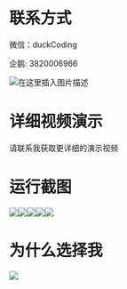 # 联系方式

微信：duckCoding

企鹅: 3820006966

![在这里插入图片描述](http://upload.cxycsx.vip/91ab4bcb4f2c4c6db86365bb6d6e9c62.jpeg)

# 详细视频演示

请联系我获取更详细的演示视频

# 运行截图

![](http://www.bysj52.com/uploadfile/ueditor/image/202306/%E6%AF%95%E8%AE%BEssm063%E5%9F%BA%E4%BA%8ESSM%E6%A1%86%E6%9E%B6%E7%9A%84%E5%BE%B7%E4%BA%91%E7%A4%BE%E7%A5%A8%E5%8A%A1%E7%B3%BB%E7%BB%9F%E7%9A%84+vue%E6%AF%95%E4%B8%9A%E8%AE%BE%E8%AE%A1/5.png)![](http://www.bysj52.com/uploadfile/ueditor/image/202306/%E6%AF%95%E8%AE%BEssm063%E5%9F%BA%E4%BA%8ESSM%E6%A1%86%E6%9E%B6%E7%9A%84%E5%BE%B7%E4%BA%91%E7%A4%BE%E7%A5%A8%E5%8A%A1%E7%B3%BB%E7%BB%9F%E7%9A%84+vue%E6%AF%95%E4%B8%9A%E8%AE%BE%E8%AE%A1/4.png)![](http://www.bysj52.com/uploadfile/ueditor/image/202306/%E6%AF%95%E8%AE%BEssm063%E5%9F%BA%E4%BA%8ESSM%E6%A1%86%E6%9E%B6%E7%9A%84%E5%BE%B7%E4%BA%91%E7%A4%BE%E7%A5%A8%E5%8A%A1%E7%B3%BB%E7%BB%9F%E7%9A%84+vue%E6%AF%95%E4%B8%9A%E8%AE%BE%E8%AE%A1/2.png)![](http://www.bysj52.com/uploadfile/ueditor/image/202306/%E6%AF%95%E8%AE%BEssm063%E5%9F%BA%E4%BA%8ESSM%E6%A1%86%E6%9E%B6%E7%9A%84%E5%BE%B7%E4%BA%91%E7%A4%BE%E7%A5%A8%E5%8A%A1%E7%B3%BB%E7%BB%9F%E7%9A%84+vue%E6%AF%95%E4%B8%9A%E8%AE%BE%E8%AE%A1/1.png)![](http://www.bysj52.com/uploadfile/ueditor/image/202306/%E6%AF%95%E8%AE%BEssm063%E5%9F%BA%E4%BA%8ESSM%E6%A1%86%E6%9E%B6%E7%9A%84%E5%BE%B7%E4%BA%91%E7%A4%BE%E7%A5%A8%E5%8A%A1%E7%B3%BB%E7%BB%9F%E7%9A%84+vue%E6%AF%95%E4%B8%9A%E8%AE%BE%E8%AE%A1/3.png)

# 为什么选择我

![](http://upload.cxycsx.vip/%E7%A8%8B%E5%BA%8F%E8%AE%BE%E8%AE%A1.png)

